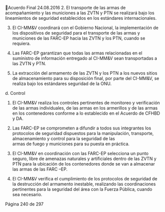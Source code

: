 Acuerdo Final 
24.08.2016 
2. El transporte de las armas de acompañamiento y las municiones a las ZVTN y PTN se realizará bajo 
los lineamientos de seguridad establecidos en los estándares internacionales.  
 
3. El  CI-MM&V  coordinará  con  el  Gobierno  Nacional,  la  implementación  de  los  dispositivos  de 
seguridad para el transporte de las armas y municiones de las FARC-EP hacia las ZVTN y los PTN, 
cuando se requiera. 
 
4. Las  FARC-EP  garantizan  que  todas  las  armas  relacionadas  en  el  suministro  de  información 
entregado al CI-MM&V sean transportadas a las ZVTN y PTN.  
 
5. La extracción del armamento de las ZVTN y los PTN a los nuevos sitios de almacenamiento para 
su disposición final, por parte del CI-MM&V, se realiza bajo los estándares seguridad  de la ONU.  
 
d.   Control  
 
1. El  CI-MM&V  realiza  los  controles  pertinentes  de  monitoreo  y  verificación  de  las  armas 
individuales,  de  las  armas  en  los  armerillos  y  de  las  armas  en  los  contenedores  conforme  a  lo 
establecido en el Acuerdo de CFHBD y DA.  
 
2. Las  FARC-EP  se  comprometen  a  difundir  a  todos  sus  integrantes  los  protocolos  de  seguridad 
dispuestos para la manipulación, transporte, almacenamiento y control para la seguridad de las  
armas de fuego y municiones para su puesta en práctica.  
 
3. El  CI-MM&V  en  coordinación  con  las  FARC-EP  selecciona  un  punto  seguro,  libre  de  amenazas 
naturales y artificiales dentro de las ZVTN y PTN para la ubicación de los contenedores donde se 
van a almacenar las armas de las FARC –EP.  
 
4. El  CI-MM&V  verifica  el  cumplimiento  de  los  protocolos  de  seguridad  de  la  destrucción  del 
armamento inestable, realizando las coordinaciones pertinentes para la seguridad del área con la 
Fuerza Pública, cuando sea necesario. 
 
 
 
 
 
 
 
 
 

Página 240 de 297 
 

